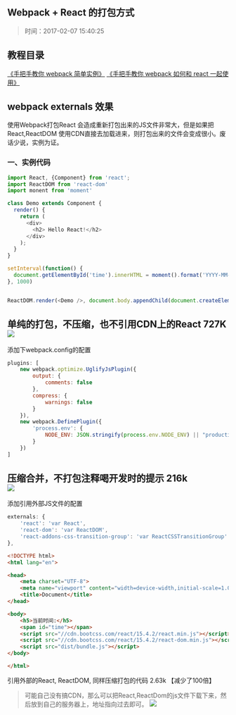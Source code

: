 ## Webpack + React 的打包方式
>时间：2017-02-07 15:40:25

## 教程目录
[《手把手教你 webpack 简单实例》](https://github.com/zhongxia245/webpack/blob/master/webpack01.md)
[《手把手教你 webpack 如何和 react 一起使用》](https://github.com/zhongxia245/webpack/blob/master/webpack01.md)



## webpack externals 效果
使用Webpack打包React 会造成重新打包出来的JS文件非常大，但是如果把React,ReactDOM 使用CDN直接去加载进来，则打包出来的文件会变成很小。废话少说，实例为证。

### 一、实例代码

```javascript
import React, {Component} from 'react';
import ReactDOM from 'react-dom'
import monent from 'moment'

class Demo extends Component {
  render() {
    return (
      <div>
        <h2> Hello React!</h2>
      </div>
    );
  }
}

setInterval(function() {
  document.getElementById('time').innerHTML = moment().format('YYYY-MM-DD HH:mm:ss')
}, 1000)


ReactDOM.render(<Demo />, document.body.appendChild(document.createElement('div')))
```


单纯的打包，不压缩，也不引用CDN上的React  727K
![](http://ww1.sinaimg.cn/large/006tKfTcjw1fchy62j9tmj30y80c0tbh.jpg)
---

添加下webpack.config的配置
```javascript
plugins: [
    new webpack.optimize.UglifyJsPlugin({
        output: {
            comments: false
        },
        compress: {
            warnings: false
        }
    }),
    new webpack.DefinePlugin({
        'process.env': {
            NODE_ENV: JSON.stringify(process.env.NODE_ENV) || "production"
        }
    })
]
```

压缩合并，不打包注释喝开发时的提示   216k  
![](http://ww2.sinaimg.cn/large/006tKfTcjw1fchyas5axgj30ua09mgnl.jpg)
---

添加引用外部JS文件的配置

```javascript
externals: {
    'react': 'var React',
    'react-dom': 'var ReactDOM',
    'react-addons-css-transition-group': 'var ReactCSSTransitionGroup'
},
```
```html
<!DOCTYPE html>
<html lang="en">

<head>
    <meta charset="UTF-8">
    <meta name="viewport" content="width=device-width,initial-scale=1.0">
    <title>Document</title>
</head>

<body>
    <h5>当前时间:</h5>
    <span id="time"></span>
    <script src="//cdn.bootcss.com/react/15.4.2/react.min.js"></script>
    <script src="//cdn.bootcss.com/react/15.4.2/react-dom.min.js"></script>
    <script src="dist/bundle.js"></script>
</body>

</html>
```

引用外部的React, ReactDOM, 同样压缩打包的代码  2.63k  【减少了100倍】
>可能自己没有搞CDN，那么可以把React,ReactDom的js文件下载下来，然后放到自己的服务器上，地址指向过去即可。
![](http://ww2.sinaimg.cn/large/006tKfTcjw1fchycf03lkj30oc084abm.jpg)

